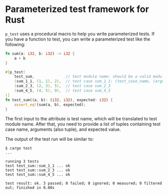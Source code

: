 # Parameterized test framework for Rust

`p_test` uses a procedural macro to help you write parameterized tests.
If you have a function to test, you can write a parameterized test like the following:

```rust
fn sum(a: i32, b: i32) -> i32 {
    a + b
}

#[p_test(
    test_sum,              // test module name: should be a valid module name
    (sum_1_1, (1, 1), 2),  // test case sum_1_1: (test_case_name, (arguments, ...), expected)
    (sum_2_3, (2, 3), 5),  // test case sum_2_3
    (sum_4_5, (4, 5), 9),  // test case sum_4_5
)]
fn test_sum((a, b): (i32, i32), expected: i32) {
    assert_eq!(sum(a, b), expected);
}
```

The first input to the attribute is test name, which will be translated to test module name.
After that, you need to provide a list of tuples containing test case name, arguments (also tuple), and expected value.

The output of the test run will be similar to:

```console
$ cargo test
...

running 3 tests
test test_sum::sum_1_1 ... ok
test test_sum::sum_2_3 ... ok
test test_sum::sum_4_5 ... ok

test result: ok. 3 passed; 0 failed; 0 ignored; 0 measured; 0 filtered out; finished in 0.00s
```